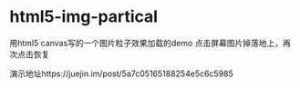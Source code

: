 # html5-img-partical
用html5 canvas写的一个图片粒子效果加载的demo
点击屏幕图片掉落地上，再次点击恢复

演示地址https://juejin.im/post/5a7c05165188254e5c6c5985
